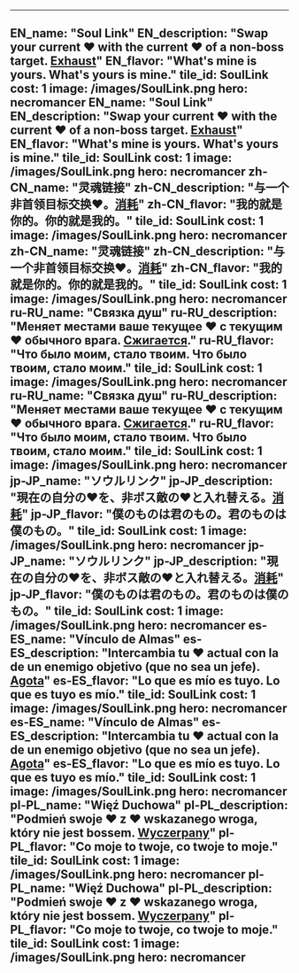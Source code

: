 ---

EN_name: "Soul Link"
EN_description: "Swap your current ❤️ with the current ❤️ of a non-boss target. <u>Exhaust</u>"
EN_flavor: "What's mine is yours. What's yours is mine."
tile_id: SoulLink
cost: 1
image: /images/SoulLink.png
hero: necromancer
EN_name: "Soul Link"
EN_description: "Swap your current ❤️ with the current ❤️ of a non-boss target. <u>Exhaust</u>"
EN_flavor: "What's mine is yours. What's yours is mine."
tile_id: SoulLink
cost: 1
image: /images/SoulLink.png
hero: necromancer
zh-CN_name: "灵魂链接"
zh-CN_description: "与一个非首领目标交换❤️。<u>消耗</u>"
zh-CN_flavor: "我的就是你的。你的就是我的。"
tile_id: SoulLink
cost: 1
image: /images/SoulLink.png
hero: necromancer
zh-CN_name: "灵魂链接"
zh-CN_description: "与一个非首领目标交换❤️。<u>消耗</u>"
zh-CN_flavor: "我的就是你的。你的就是我的。"
tile_id: SoulLink
cost: 1
image: /images/SoulLink.png
hero: necromancer
ru-RU_name: "Связка душ"
ru-RU_description: "Меняет местами ваше текущее ❤️ с текущим ❤️ обычного врага. <u>Сжигается</u>."
ru-RU_flavor: "Что было моим, стало твоим. Что было твоим, стало моим."
tile_id: SoulLink
cost: 1
image: /images/SoulLink.png
hero: necromancer
ru-RU_name: "Связка душ"
ru-RU_description: "Меняет местами ваше текущее ❤️ с текущим ❤️ обычного врага. <u>Сжигается</u>."
ru-RU_flavor: "Что было моим, стало твоим. Что было твоим, стало моим."
tile_id: SoulLink
cost: 1
image: /images/SoulLink.png
hero: necromancer
jp-JP_name: "ソウルリンク"
jp-JP_description: "現在の自分の❤️を、非ボス敵の❤️と入れ替える。<u>消耗</u>"
jp-JP_flavor: "僕のものは君のもの。君のものは僕のもの。"
tile_id: SoulLink
cost: 1
image: /images/SoulLink.png
hero: necromancer
jp-JP_name: "ソウルリンク"
jp-JP_description: "現在の自分の❤️を、非ボス敵の❤️と入れ替える。<u>消耗</u>"
jp-JP_flavor: "僕のものは君のもの。君のものは僕のもの。"
tile_id: SoulLink
cost: 1
image: /images/SoulLink.png
hero: necromancer
es-ES_name: "Vínculo de Almas"
es-ES_description: "Intercambia tu ❤️ actual con la de un enemigo objetivo (que no sea un jefe). <u>Agota</u>"
es-ES_flavor: "Lo que es mío es tuyo. Lo que es tuyo es mío."
tile_id: SoulLink
cost: 1
image: /images/SoulLink.png
hero: necromancer
es-ES_name: "Vínculo de Almas"
es-ES_description: "Intercambia tu ❤️ actual con la de un enemigo objetivo (que no sea un jefe). <u>Agota</u>"
es-ES_flavor: "Lo que es mío es tuyo. Lo que es tuyo es mío."
tile_id: SoulLink
cost: 1
image: /images/SoulLink.png
hero: necromancer
pl-PL_name: "Więź Duchowa"
pl-PL_description: "Podmień swoje ❤️ z ❤️ wskazanego wroga, który nie jest bossem. <u>Wyczerpany</u>"
pl-PL_flavor: "Co moje to twoje, co twoje to moje."
tile_id: SoulLink
cost: 1
image: /images/SoulLink.png
hero: necromancer
pl-PL_name: "Więź Duchowa"
pl-PL_description: "Podmień swoje ❤️ z ❤️ wskazanego wroga, który nie jest bossem. <u>Wyczerpany</u>"
pl-PL_flavor: "Co moje to twoje, co twoje to moje."
tile_id: SoulLink
cost: 1
image: /images/SoulLink.png
hero: necromancer
---